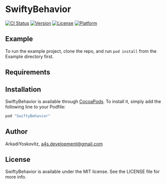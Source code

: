# SwiftyBehavior

[![CI Status](http://img.shields.io/travis/ArkadiYoskovitz/SwiftyBehavior.svg?style=flat)](https://travis-ci.org/ArkadiYoskovitz/SwiftyBehavior)
[![Version](https://img.shields.io/cocoapods/v/SwiftyBehavior.svg?style=flat)](http://cocoapods.org/pods/SwiftyBehavior)
[![License](https://img.shields.io/cocoapods/l/SwiftyBehavior.svg?style=flat)](http://cocoapods.org/pods/SwiftyBehavior)
[![Platform](https://img.shields.io/cocoapods/p/SwiftyBehavior.svg?style=flat)](http://cocoapods.org/pods/SwiftyBehavior)

## Example

To run the example project, clone the repo, and run `pod install` from the Example directory first.

## Requirements

## Installation

SwiftyBehavior is available through [CocoaPods](http://cocoapods.org). To install
it, simply add the following line to your Podfile:

```ruby
pod "SwiftyBehavior"
```

## Author

ArkadiYoskovitz, a4s.development@gmail.com

## License

SwiftyBehavior is available under the MIT license. See the LICENSE file for more info.
